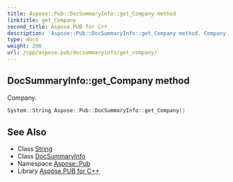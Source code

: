 ```yaml
---
title: Aspose::Pub::DocSummaryInfo::get_Company method
linktitle: get_Company
second_title: Aspose.PUB for C++
description: 'Aspose::Pub::DocSummaryInfo::get_Company method. Company in C++.'
type: docs
weight: 200
url: /cpp/aspose.pub/docsummaryinfo/get_company/
---
```

## DocSummaryInfo::get_Company method


Company.

```cpp
System::String Aspose::Pub::DocSummaryInfo::get_Company()
```

## See Also

* Class [String](../../../system/string/)
* Class [DocSummaryInfo](../)
* Namespace [Aspose::Pub](../../)
* Library [Aspose.PUB for C++](../../../)
